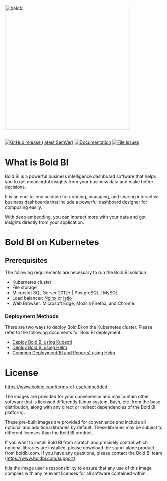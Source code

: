 <a href="https://www.boldbi.com">
  <img
  src="https://cdn.boldbi.com/DevOps/boldbi-logo.svg"
  alt="boldbi"
  width="400"/>
</a>
<br/><br/>

[![GitHub release (latest SemVer)](https://img.shields.io/github/v/release/boldbi/boldbi-kubernetes?sort=semver)](https://github.com/boldbi/boldbi-kubernetes/releases/latest)
[![Documentation](https://img.shields.io/badge/docs-help.boldbi.com-blue.svg)](https://help.boldbi.com/embedded-bi)
[![File Issues](https://img.shields.io/badge/file_issues-boldbi_support-blue.svg)](https://www.boldbi.com/support)

# What is Bold BI

Bold BI is a powerful business intelligence dashboard software that helps you to get meaningful insights from your business data and make better decisions.

It is an end-to-end solution for creating, managing, and sharing interactive business dashboards that include a powerful dashboard designer for composing easily.

With deep embedding, you can interact more with your data and get insights directly from your application.

# Bold BI on Kubernetes

## Prerequisites

The following requirements are necessary to run the Bold BI solution.

* Kubernetes cluster
* File storage
* Microsoft SQL Server 2012+ | PostgreSQL | MySQL
* Load balancer: [Nginx](https://docs.nginx.com/nginx-ingress-controller/installation/installation-with-manifests/) or [Istio](https://istio.io/latest/docs/setup/getting-started/)
* Web Browser: Microsoft Edge, Mozilla Firefox, and Chrome.

### Deployment Methods

There are two ways to deploy Bold BI on the Kubernetes cluster. Please refer to the following documents for Bold BI deployment:

* [Deploy Bold BI using Kubectl](docs/index.md)
* [Deploy Bold BI using Helm](helm/README.md)
* [Common Deployment(BI and Reports) using Helm](helm/bold-common/README.md)

# License

https://www.boldbi.com/terms-of-use/embedded<br />

The images are provided for your convenience and may contain other software that is licensed differently (Linux system, Bash, etc. from the base distribution, along with any direct or indirect dependencies of the Bold BI platform).

These pre-built images are provided for convenience and include all optional and additional libraries by default. These libraries may be subject to different licenses than the Bold BI product.

If you want to install Bold BI from scratch and precisely control which optional libraries are installed, please download the stand-alone product from boldbi.com. If you have any questions, please contact the Bold BI team (https://www.boldbi.com/support).

It is the image user's responsibility to ensure that any use of this image complies with any relevant licenses for all software contained within.
